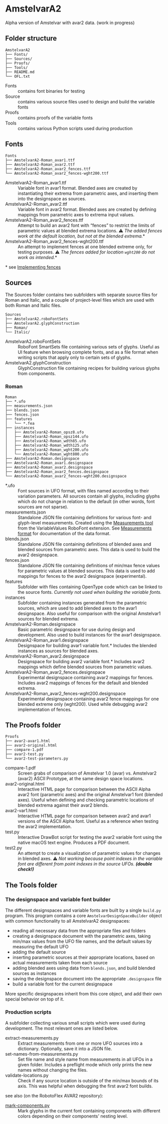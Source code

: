 AmstelvarA2
===========

Alpha version of Amstelvar with avar2 data. (work in progress)


Folder structure
----------------

```
AmstelvarA2
├── Fonts/
├── Sources/
├── Proofs/
├── Tools/
├── README.md
└── OFL.txt
```

<dl>
  <dt>Fonts</dt>
  <dd>contains font binaries for testing</dd>
  <dt>Source</dt>
  <dd>contains various source files used to design and build the variable fonts</dd>
  <dt>Proofs</dt>
  <dd>contains proofs of the variable fonts</dd>
  <dt>Tools</dt>
  <dd>contains various Python scripts used during production</dd>
</dl>


Fonts
-----

```
Fonts
├── AmstelvarA2-Roman_avar1.ttf
├── AmstelvarA2-Roman_avar2.ttf
├── AmstelvarA2-Roman_avar2_fences.ttf
└── AmstelvarA2-Roman_avar2_fences-wght200.ttf
```

<dl>
  <dt>AmstelvarA2-Roman_avar1.ttf</dt>
  <dd>Variable font in avar1 format. Blended axes are created by instantiating their extrema from parametric axes, and inserting them into the designspace as sources.</dd>
  <dt>AmstelvarA2-Roman_avar2.ttf</dt>
  <dd>Variable font in avar2 format. Blended axes are created by defining mappings from parametric axes to extrema input values.</dd>
  <dt>AmstelvarA2-Roman_avar2_fences.ttf</dt>
  <dd>Attempt to build an avar2 font with “fences” to restrict the limits of parametric values at blended extrema locations. ⚠️ <em>The added fences work at the default location, but not at the blended extrema.</em>*</dd>
  <dt>AmstelvarA2-Roman_avar2_fences-wght200.ttf</dt>
  <dd>An attempt to implement fences at one blended extreme only, for testing purposes. ⚠️ <em>The fences added for location <code>wght200</code> do not work as intended.</em>*</dd></dd>
</dl>

\* see [Implementing fences](https://github.com/googlefonts/amstelvar-avar2/issues/4)


Sources
-------

The Sources folder contains two subfolders with separate source files for Roman and Italic, and a couple of project-level files which are used with both Roman and Italic files.

```
Sources
├── AmstelvarA2.roboFontSets
├── AmstelvarA2.glyphConstruction
├── Roman/
└── Italic/
```

<dl>
  <dt>AmstelvarA2.roboFontSets</dt>
  <dd>RoboFont SmartSets file containing various sets of glyphs. Useful as UI feature when browsing complete fonts, and as a file format when writing scripts that apply only to certain sets of glyphs.</dd>
  <dt>AmstelvarA2.glyphConstruction</dt>
  <dd>GlyphConstruction file containing recipes for building various glyphs from components.</dd>
</dl>

### Roman

```
Roman
├── *.ufo
├── measurements.json
├── blends.json
├── fences.json
├── features
│   └── *.fea
├── instances
│   ├── AmstelvarA2-Roman_opsz8.ufo
│   ├── AmstelvarA2-Roman_opsz144.ufo
│   ├── AmstelvarA2-Roman_wdth85.ufo
│   ├── AmstelvarA2-Roman_wdth125.ufo
│   ├── AmstelvarA2-Roman_wght200.ufo
│   └── AmstelvarA2-Roman_wght800.ufo
├── AmstelvarA2-Roman.designspace
├── AmstelvarA2-Roman_avar1.designspace
├── AmstelvarA2-Roman_avar2.designspace
├── AmstelvarA2-Roman_avar2_fences.designspace
└── AmstelvarA2-Roman_avar2_fences-wght200.designspace
```

<dl>
<dt>*.ufo</dt>
<dd>Font sources in UFO format, with files named according to their variation parameters. All sources contain all glyphs, including glyphs which do not change in relation to the default (in other words, font sources are not sparse).</dd>
<dt>measurements.json</dt>
<dd>Standalone JSON file containing definitions for various font- and glyph-level measurements. Created using the <a href='http://gferreira.github.io/fb-variable-values/reference/measurements/'>Measurements tool</a> from the VariableValues RoboFont extension. See <a href='http://gferreira.github.io/fb-variable-values/reference/measurements-format/'>Measurements format</a> for documentation of the data format.</dd>
<dt>blends.json</dt>
<dd>Standalone JSON file containing definitions of blended axes and blended sources from parametric axes. This data is used to build the avar2 designspace.</dd>
<dt>fences.json</dt>
<dd>Standalone JSON file containing definitions of min/max fence values for parametric values at blended sources. This data is used to add mappings for fences to the avar2 designspace (experimental).</dd>
<dt>features</dt>
<dd>Subfolder with files containing OpenType code which can be linked to the source fonts. <em>Currently not used when building the variable fonts.</em></dd>
<dt>instances</dt>
<dd>Subfolder containing instances generated from the parametric sources, which are used to add blended axes to the avar1 designspace. Also useful for comparison with the original Amstelvar1 sources for blended extrema.</dd>
<dt>AmstelvarA2-Roman.designspace</dt>
<dd>Basic parametric designspace for use during design and development. Also used to build instances for the avar1 designspace.</dd>
<dt>AmstelvarA2-Roman_avar1.designspace</dt>
<dd>Designspace for building avar1 variable font.* Includes the blended instances as sources for blended axes.</dd>
<dt>AmstelvarA2-Roman_avar2.designspace
<dd>Designspace for building avar2 variable font.* Includes avar2 mappings which define blended sources from parametric values.</dd>
<dt>AmstelvarA2-Roman_avar2_fences.designspace
<dd>Experimental designspace containing avar2 mappings for fences. Includes avar2 mappings of fences for the default and blended extrema.</dd>
<dt>AmstelvarA2-Roman_avar2_fences-wght200.designspace
<dd>Experimental designspace containing avar2 fence mappings for one blended extreme only (wght200). Used while debugging avar2 implementation of fences.</dd>
</dl>


The Proofs folder
-----------------

```
Proofs
├── avar2-avar1.html
├── avar2-original.html
├── compare-1.pdf
├── avar2-test.py
└── avar2-test-parameters.py
```

<dl>
  <dt>compare-1.pdf</dt>
  <dd>Screen grabs of comparison of Amstelvar 1.0 (avar) vs. Amstelvar2 (avar2) ASCII Prototype, at the same design space locations.</dd>
  <dt>avar2-original.html</dt>
  <dd>Interactive HTML page for comparison between the ASCII Alpha avar2 font (parametric axes) and the original Amstelvar1 font (blended axes). Useful when defining and checking parametric locations of blended extrema against their avar2 blends.</dd>
  <dt>avar2-var1.html</dt>
  <dd>Interactive HTML page for comparison between avar2 and avar1 versions of the ASCII Alpha font. Useful as a reference when testing the avar2 implementation.</dd>
  <dt>test.py</dt>
  <dd>Interactive DrawBot script for testing the avar2 variable font using the native macOS text engine. Produces a PDF document.</dd>
  <dt>test2.py </dt>
  <dd>An attempt to create a visualization of parametric values for changes in blended axes. ⚠️ <em>Not working because point indexes in the variable font are different from point indexes in the source UFOs. <strong>(double check!)</strong></em></dd>
</dl>


The Tools folder
----------------

### The designspace and variable font builder

The different designspaces and variable fonts are built by a single `build.py` program. This program contains a core `AmstelvarDesignSpaceBuilder` object with common functionality to all AmstelvarA2 designspaces:

- reading all necessary data from the appropriate files and folders
- creating a designspace document with the parametric axes, taking min/max values from the UFO file names, and the default values by measuring the default UFO
- adding the default source
- inserting parametric sources at their appropriate locations, based on actual measurements taken from each source
- adding blended axes using data from `blends.json`, and build blended sources as instances
- saving the designspace document into the appropriate `.designspace` file
- build a variable font for the current designspace

More specific designspaces inherit from this core object, and add their own special behavior on top of it.

### Production scripts

A subfolder collecting various small scripts which were used during development. The most relevant ones are listed below.

<dl>
  <dt>extract-measurements.py</dt>
  <dd>Extract measurements from one or more UFO sources into a dictionary. Optionally, save it into a JSON file.</dd>
  <dt>set-names-from-measurements.py</dt>
  <dd>Set file name and style name from measurements in all UFOs in a given folder. Includes a preflight mode which only prints the new names without changing the files.</dd>
  <dt>validate-locations.py</dt>
  <dd>Check if any source location is outside of the min/max bounds of its axis. This was helpful when debugging the first avar2 font builds.</dd>
</dl>

see also (on the RobotoFlex AVAR2 repository):

<dl>
  <dt><a href='http://github.com/googlefonts/roboto-flex-avar2/blob/main/Source/tools/mark-components.py'>mark-components.py</a></dt>
  <dd>Mark glyphs in the current font containing components with different colors depending on their components' nesting level.</dd>
</dl>
